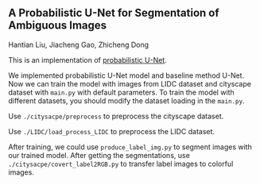 ## A Probabilistic U-Net for Segmentation of Ambiguous Images

Hantian Liu, Jiacheng Gao, Zhicheng Dong

This is an implementation of [probabilistic U-Net](https://arxiv.org/pdf/1806.05034.pdf).

We implemented probabilistic U-Net model and baseline method U-Net.   
Now we can train the model with images from LIDC dataset and cityscape dataset with ```main.py```
with default parameters. To train the model with different datasets, you should modify the dataset loading in the ```main.py```.

Use ```./citysacpe/preprocess``` to preprocess the cityscape dataset.

Use ```./LIDC/load_process_LIDC``` to preprocess the LIDC dataset.

After training, we could use ```produce_label_img.py``` to segment images with our trained model.
After getting the segmentations, use ```./citysacpe/covert_label2RGB.py``` to transfer label images to colorful images.